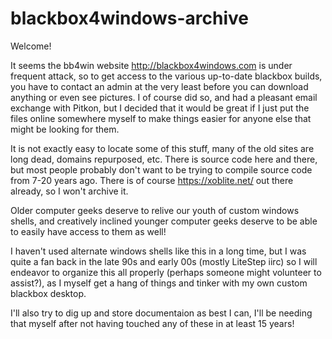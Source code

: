 # blackbox4windows-archive
Welcome!

It seems the bb4win website http://blackbox4windows.com is under frequent attack, so to get access to the various up-to-date blackbox builds, you have to contact an admin at the very least before you can download anything or even see pictures.
I of course did so, and had a pleasant email exchange with Pitkon, but I decided that it would be great if I just put the files online somewhere myself to make things easier for anyone else that might be looking for them. 

It is not exactly easy to locate some of this stuff, many of the old sites are long dead, domains repurposed, etc. There is source code here and there, but most people probably don't want to be trying to compile source code from 7-20 years ago. There is of course https://xoblite.net/ out there already, so I won't archive it.

Older computer geeks deserve to relive our youth of custom windows shells, and creatively inclined younger computer geeks deserve to be able to easily have access to them as well!

I haven't used alternate windows shells like this in a long time, but I was quite a fan back in the late 90s and early 00s (mostly LiteStep iirc) so I will endeavor to organize this all properly (perhaps someone might volunteer to assist?), as I myself get a hang of things and tinker with my own custom blackbox desktop.

I'll also try to dig up and store documentaion as best I can, I'll be needing that myself after not having touched any of these in at least 15 years!

